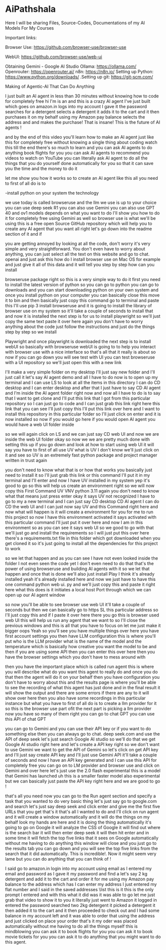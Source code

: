 # AiPathshala
Here I will be sharing Files, Source-Codes, Documentations of my AI Models For My Courses



Important links:

Browser Use: https://github.com/browser-use/browser-use

WebUI: [https://github.com/browser-use/web-ui ](https://github.com/browser-use/web-ui)

Obtaining Gemini - Google AI Studio
Ollama: https://ollama.com/ 
Openrouter: https://openrouter.ai/ 
 n8n: https://n8n.io/ 
 Setting up Python: https://www.python.org/downloads/ 
.Setting up git: https://git-scm.com/ 


Making of Agentic-AI That Can Do Anything


I just built an AI agent in less than 30 minutes without knowing how to code for completely free hi I'm is an and this is a crazy AI agent I've just built which goes on amazon.in logs into my account I gave it the password searches for a detergent selects a detergent it adds it to the cart and it then purchases it on my behalf using my Amazon pay balance selects the address and and makes the purchase!  That is insane!  This is the future of AI agents ! 

and by the end of this video you'll learn how to make an AI agent just like this for completely free without knowing a single thing about coding watch this till the end there's so much to learn and you can ask AI agents to do anything book flights for you you can ask AI agents to recommend you videos to watch on YouTube you can literally ask AI agent to do all the things that you do yourself done automatically for you so that it can save you the time and the money to do it 

let me show you how it works so to create an AI agent like this all you need to first of all do is to 

-install python on your system the technology 

we use today is called browseruse and the llm we use is up to your choice you can use deep seek R1 you can also use Gemini you can also use GPT 40 and ov1 models depends on what you want to do I'll show you how to do it for completely free using Gemini as well so browser use is what we'll be using this is a free open Source GitHub repository which will help you to create any AI agent that you want all right let's go down into the readme section of it and if

you are getting annoyed by looking at all the code, don't worry it's very simple and very straightforward. You don't even have to worry about anything, you can just select all the text on this website and go to chat. openai and just ask this how do I install browser use on Mac OS for example and just give it all of this data and it will tell you step by step how can you install

 browseruse package right so this is a very simple way to do it first you need to  install the latest version of python so you can go to python you can go to downloads and you can start downloading python on your own system and once you install python on your computer you can basically close this move it to bin and then basically just copy this command go to terminal and paste this I'll use pip 3 install browseruse and it is going to install the library of browser use on my system  so it'll take a couple of seconds to install that and now it is installed the next step is for us to install playwright so we'll just copy the same text paste it over here again you don't have to worry anything about the code just follow the instructions and just do the things step by step so we install 

Playwright and once playwright is downloaded the next step is to install webUI so basically with browseruse webUI is going to to help you interact with browser use with a nice interface so that's all that it really is about so now if you can go down you will see test with UI you can test browseruse with a UI repository so we'll just open this with a new link 

I'll make  a very simple folder on my desktop I'll just say new folder and I'll just call it let's say AI agent demo and all I have to do now is to open up my terminal and I can use LS to look at all the items in this directory I can do CD desktop and I can enter desktop and after that I just have to say CD AI agent and I'm inside the AI agent folder right now and now all I have to do is to say that I want to get clone and I'll put this link that I got from this particular repository so I can just go to code and I can just grab this link right here this link that you can see I'll just copy this I'll put this link over here and I want to install this repository in this particular folder so I'll just click on enter and it is now installed so now if you would go here if you would open AI agent you would have a web UI folder inside 

so we will again click on LS and we can just say CD web UI and now we are inside the web UI folder okay so now we we are pretty much done with setting this up if you go down and look at how to start using web UI it will say you have to first of all use UV what is UV I don't know we'll just click on it and see so UV is an extremely fast python package and project manager written in trust again 

you don't need to know what that is or how that works you basically just need to install it so I'll just grab this link or this command I'll put it in my terminal and I'll enter and now I have UV installed in my system yep it's good to go so this will help us create an environment right so we will now copy this First Command UV VNV python 3.11 again you don't need to know what that means just press enter okay it says UV not recognized I have to go to my a new terminal and I can just say CD desktop CD AI agent I can do CD the web UI and I can just now say UV and this Command right here and now what will happen is it will create a environment for you for me to run this project so now I have this environment activated it says activated with this particular command I'll just put it over here and now I am in this environment so as you can see it says web UI so we good to go with that we'll just go and install the requirements so I will just put this over here there's a requirements.txt file in this folder which got downloaded when you get cloned it so it's just going to install all the dependencies for this project to work

 so we let that happen and as you can see I have not even looked inside the folder I not even seen the code yet I don't even need to do that that's the power of using browseruse and building AI agents with it so we let that happen and once that is done we'll also just install Play I think it's already installed yeah it's already installed here and now we just have to have this one command python web ui. py and we'll just copy this and paste it right here what this does is it initiates a local host Port through which we can open up our AI agent window 

so now you'll be able to see browser use web UI it'll take a couple of seconds but then we can basically go to https SL this particular address so I'll just copy this and if I paste it over here there you go this is browser used web UI this will help us run any agent that we want to so I'll close the previous windows and this is all that you have to focus on let me just make it bigger oops Yeah so you'll see you have multiple things over here you have first account settings you then have LLM configuration this is where you'll put who is the LLM provider what is the name of the model and the temperature which is basically how creative you want the model to be and then if you are using some API then you can enter this over here then you have  the browser settings which you don't have to mess around with 

then you have the important place which is called run agent this is where you will describe what do you want this agent to really do and once you do that then the agent will do it on your behalf then you have configuration you don't have to worry about this and the results page is where you'll be able to see the recording of what this agent has just done and in the final result it will show the output and there are some errors if there are any to it will show over here then you also have some recordings in this particular instance but what you have to first of all do is to create a llm provider for it so this is the browser use part ofit the next part is picking a llm provider now you have so many of them right you can go to chat GPT you can use this API of chat GPT

 you can go to Gemini and you can use their API key or if you want to do something else then you can always go to chat. deep seek.com and use the API of deep seek let's just search Google AI studio so we'll do that we get Google AI studio right here and let's create a API key right so we don't want to use Gemini we want to get the API of Gemini so let's click on get API key and I'll just say create API key and I'll just use Gemini API it'll take a couple of seconds and now I have an API key generated and I can use this API for completely free you can go on to LM provider and browser use and click on Gemini and over here let's just use the 2.0 flash experimental this is a model that Gemini has launched uh this is a smaller faster model also experimental but we can basically just paste the API key right here and we are good to go !

that's all you need now you can go to the Run agent section and specify a task that you wanted to do very basic thing let's just say go to google.com and search let's just say deep seek and click enter and give me the first five URLs that you get that's it that's all I wanted to do and I'll click on run agent and it will create a window automatically and it will do the things on my behalf look my hands are here and it is doing the thing automatically it's going to go on Google it will analyze the CSS of Google it will find out where is the search bar it will then enter deep seek it will then hit enter and in some time it will fetch the top five links that it sees on Google automatically without me having to do anything this window will close and you just go to the results tab you can go down and you will see the top five links from the search that it did automatically. This is incredible!. Now it might seem very lame but you can do anything that you can think of !

I said go to amazon.in login into my account using email as I entered my email and password as I gave it my password and find a let's say 2 kg detergent and add it to the cart and order it for me using my Amazon pay balance to the address which has I can enter my address I just entered my flat number and I said in the saved addresses \list this is it this is the only prompt I entered and with this what it did was it was able to go let me just grab that video to show it to you it literally just went to Amazon it logged in entered the password searched two 2kg detergent it picked a detergent it then added it to the cart and it then proceeded to check out and I had some balance in my account left and it was able to order that using  the address and just clicked on place your order that's it my oder was placed automatically without me having to do all the things myself this is mindblowing you can ask it to book flights for you you can ask it to book movie tickets for you you can ask it to do anything that you might want to do this agent.
